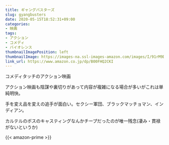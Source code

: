 ```yaml
---
title: ギャングバスターズ
slug: gyangbusters
date: 2020-05-15T18:52:31+09:00
categories:
- 映画
tags:
- アクション
- コメディ
- バイオレンス
thumbnailImagePosition: left
thumbnailImage: https://images-na.ssl-images-amazon.com/images/I/91rM9DCnQdL._SX300_.jpg
link_url: https://www.amazon.co.jp/dp/B00FHQ2CKI
---
```

コメディタッチのアクション映画
<!--more-->
アクション映画も陰謀や裏切りがあって内容が複雑になる場合が多いがこれは単純明快。

手を変え品を変えの追手が面白い。セクシー軍団、ブラックマッチョマン、インディアン。

カルテルのボスのキャスティングなんかチープだったのが唯一残念(凄み・貫禄がないというか)

{{< amazon-prime >}}
